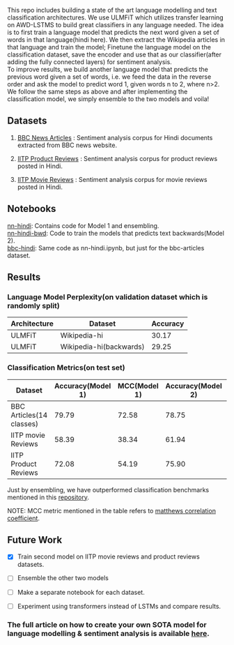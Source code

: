 This repo includes building a state of the art language modelling and
text classification architectures. We use ULMFiT which utilizes transfer learning on
AWD-LSTMS to build great classifiers in any language needed. The idea is to first train a language model
that predicts the next word given a set of words in that language(hindi here). We then extract the Wikipedia articles
in that language and train the model; Finetune the language model on the classification dataset, save the encoder
and use that as our classifier(after adding the fully connected layers) for sentiment analysis.  
To improve results, we build another language model that predicts the previous word given a set of words, i.e. we feed
the data in the reverse order and ask the model to predict word 1, given words n to 2, where n>2. We follow the same steps as above
and after implementing the classification model, we simply ensemble to the two models and voila!

## Datasets  
1. [BBC News Articles](https://github.com/AI4Bharat/indicnlp_corpus#publicly-available-classification-datasets) : Sentiment analysis corpus for Hindi documents extracted from BBC news website.  

2. [IITP Product Reviews](https://github.com/AI4Bharat/indicnlp_corpus#publicly-available-classification-datasets) : Sentiment analysis corpus for product reviews posted in Hindi.  

3. [IITP Movie Reviews](https://github.com/AI4Bharat/indicnlp_corpus#publicly-available-classification-datasets) : Sentiment analysis corpus for movie reviews posted in Hindi.  


## Notebooks

[nn-hindi](nn-hindi.ipynb): Contains code for Model 1 and ensembling.  
[nn-hindi-bwd](nn-hindi-bwd.ipynb): Code to train the models that predicts text backwards(Model 2).  
[bbc-hindi](bbc-hindi.ipynb): Same code as nn-hindi.ipynb, but just for the bbc-articles dataset.   


## Results  

  ### Language Model Perplexity(on validation dataset which is randomly split)
  | Architecture | Dataset                 |  Accuracy |
  | -------------|-------------------------|-----------|
  | ULMFiT       | Wikipedia-hi            |    30.17  |
  | ULMFiT       | Wikipedia-hi(backwards) |    29.25  |

  ### Classification Metrics(on test set)
  |        Dataset           | Accuracy(Model 1) |   MCC(Model 1)    | Accuracy(Model 2) |   MCC(Model 2)   | Accuracy(ensemble) |   MCC(ensemble)    |
  |--------------------------|-------------------|-------------------|-------------------|------------------|--------------------|--------------------|
  | BBC Articles(14 classes) |      79.79        |       72.58       |       78.75       |      71.15       |       84.39        |       79.13        |
  |  IITP movie Reviews      |      58.39        |       38.34       |       61.94       |      43.68       |                    |                    |        
  |  IITP Product Reviews    |      72.08        |       54.19       |       75.90       |      59.83       |                    |                    |

Just by ensembling, we have outperformed classification benchmarks mentioned in this [repository](https://github.com/goru001/nlp-for-hindi).  

NOTE: MCC metric mentioned in the table refers to [matthews correlation coefficient](https://bmcgenomics.biomedcentral.com/articles/10.1186/s12864-019-6413-7#:~:text=The%20Matthews%20correlation%20coefficient%20(MCC)%2C%20instead%2C%20is%20a,both%20to%20the%20size%20of).



## Future Work  
- [x] Train second model on IITP movie reviews and product reviews datasets.  
- [ ] Ensemble the other two models
- [ ] Make a separate notebook for each dataset.
- [ ] Experiment using transformers instead of LSTMs and compare results.  



### The full article on how to create your own SOTA model for language modelling & sentiment analysis is available [here](https://prats0599.medium.com/building-a-state-of-the-art-text-classifier-for-any-language-you-want-fe3ebbdab5c9).  
